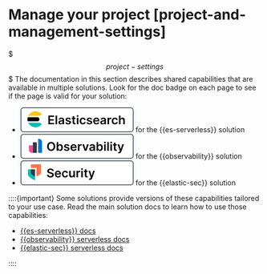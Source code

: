# Manage your project [project-and-management-settings]

$$$project-settings$$$
The documentation in this section describes shared capabilities that are available in multiple solutions. Look for the doc badge on each page to see if the page is valid for your solution:

* [![Elasticsearch](../../../images/serverless-es-badge.svg "")](../../../solutions/search.md) for the {{es-serverless}} solution
* [![Observability](../../../images/serverless-obs-badge.svg "")](../../../solutions/observability.md) for the {{observability}} solution
* [![Security](../../../images/serverless-sec-badge.svg "")](../../../solutions/security/elastic-security-serverless.md) for the {{elastic-sec}} solution

::::{important}
Some solutions provide versions of these capabilities tailored to your use case. Read the main solution docs to learn how to use those capabilities:

* [{{es-serverless}} docs](../../../solutions/search.md)
* [{{observability}} serverless docs](../../../solutions/observability.md)
* [{{elastic-sec}} serverless docs](../../../solutions/security/elastic-security-serverless.md)

::::










